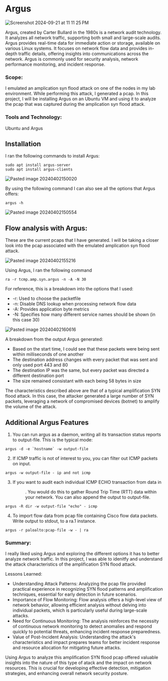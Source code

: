 # Argus

![Screenshot 2024-09-21 at 11 11 25 PM](https://github.com/user-attachments/assets/60f8ce3e-3889-4477-a71c-4d69f28b0161)

Argus, created by Carter Bullard in the 1980s is a network audit technology. It analyzes all network traffic, supporting both small and large-scale audits. Argus provides real-time data for immediate action or storage, available on various Linux systems. It focuses on network flow data and provides in-depth traffic details, offering insights into communications across the network. Argus is commonly used for security analysis, network performance monitoring, and incident response.

### Scope:
I emulated an amplication syn flood attack on one of the nodes in my lab environment. While performing this attack, I generated a pcap. In this project, I will be installing Argus on an Ubuntu VM and using it to analyze the pcap that was captured during the amplication syn flood attack. 

### Tools and Technology:
Ubuntu and Argus

## Installation 

I ran the following commands to install Argus:

```
sudo apt install argus-server  
sudo apt install argus-clients
```

![Pasted image 20240402150020](https://github.com/lm3nitro/Projects/assets/55665256/77382312-bc0f-4206-a883-967d9db44de0)

By using the following command I can also see all the options that Argus offers:

```
argus -h 
```

![Pasted image 20240402150554](https://github.com/lm3nitro/Projects/assets/55665256/c38447ee-365f-42dc-866b-cc011e03d9e5)

## Flow analysis with Argus:

These are the current pcaps that I have generated. I will be taking a closer look into the pcap associated with the emulated amplication syn flood attack. 

![Pasted image 20240402155216](https://github.com/lm3nitro/Projects/assets/55665256/160f952f-5798-42e5-892e-8ec5064f336b)

Using Argus, I ran the following command

```
ra -r tcmp.amp.syn.argus -n -A -N 30
```
For reference, this is a breakdown into the options that I used:

+ -r: Used to choose the packetfile
+ -n: Disable DNS lookup when processing network flow data
+ -A: Provides application byte metrics
+ -N: Specifies how many different service names should be shown (in this case 30)
  
![Pasted image 20240402160616](https://github.com/lm3nitro/Projects/assets/55665256/53649c0f-2b1e-4080-8505-0730f9205f96)

A breakdown from the output Argus generated:
+ Based on the start time, I could see that these packets were being sent within milliseconds of one another
+ The destination address changes with every packet that was sent and only used port 443 and 80
+ The destination IP was the same, but every packet was directed a different destination port
+ The size remained consistant with each being 58 bytes in size

The characteristics described above are that of a typical amplification SYN flood attack. In this case, the attacker generated a large number of SYN packets, leveraging a network of compromised devices (botnet) to amplify the volume of the attack. 

## Additional Argus Features

1. You can run argus as a daemon, writing all its transaction status reports to output-file. This is the typical mode:

```
argus -d -e `hostname` -w output-file
```

2. If ICMP traffic is not of interest to you, you can filter out ICMP packets on input.

```
argus -w output-file - ip and not icmp
```

3. If you want to audit each individual ICMP ECHO transaction from data in <dir>. You would do this to gather Round Trip Time (RTT) data within your network. You can also append the output to output-file.

```
argus -R dir -w output-file "echo" - icmp
```

4. To import flow data from pcap file containing Cisco flow data packets. Write output to stdout, to a ra.1 instance.
   
```
argus -r paloalto:pcap-file -w - | ra 
```

### Summary:

I really liked using Argus and exploring the different options it has to better analyze network traffic. In this project, I was able to idenitfy and understand the attack characteristics of the amplification SYN flood attack. 

Lessons Learned:

+ Understanding Attack Patterns: Analyzing the pcap file provided practical experience in recognizing SYN flood patterns and amplification techniques, essential for early detection in future scenarios.
+ Importance of Flow Monitoring: Flow analysis offers a high-level view of network behavior, allowing efficient analysis without delving into individual packets, which is particularly useful during large-scale attacks.
+ Need for Continuous Monitoring: The analysis reinforces the necessity of continuous network monitoring to detect anomalies and respond quickly to potential threats, enhancing incident response preparedness.
+ Value of Post-Incident Analysis: Understanding the attack's characteristics and impact prepares teams for better incident response and resource allocation for mitigating future attacks.

Using Argus to analyze this amplification SYN flood pcap offered valuable insights into the nature of this type of atack and the impact on network resources. This is crucial for developing effective detection, mitigation strategies, and enhancing overall network security posture.
